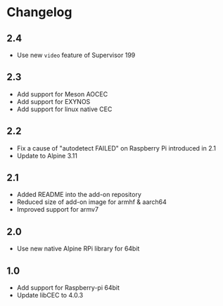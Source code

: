 # Changelog

## 2.4

- Use new `video` feature of Supervisor 199

## 2.3

- Add support for Meson AOCEC
- Add support for EXYNOS
- Add support for linux native CEC

## 2.2

- Fix a cause of "autodetect FAILED" on Raspberry Pi introduced in 2.1
- Update to Alpine 3.11

## 2.1

- Added README into the add-on repository
- Reduced size of add-on image for armhf & aarch64
- Improved support for armv7

## 2.0

- Use new native Alpine RPi library for 64bit

## 1.0

- Add support for Raspberry-pi 64bit
- Update libCEC to 4.0.3
